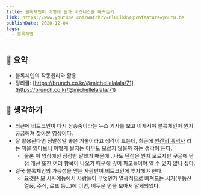 ```yaml
---
title: 블록체인이 어떻게 돈과 비즈니스를 바꾸는가
link: https://www.youtube.com/watch?v=Pl8OlkkwRpc&feature=youtu.be
publishDate: 2020-12-04  
tags: 
  - 블록체인
---
```


## 📝 요약 
- 블록체인의 작동원리와 활용  
- 정리글: [https://brunch.co.kr/@michellelalala/71](https://brunch.co.kr/@michellelalala/71)
## 🤔 생각하기 
- 최근에 비트코인이 다시 상승중이라는 뉴스 기사를 보고 이제서야 블록체인이 뭔지 궁금해져 찾아본 영상이다.
- 잘 활용된다면 정말정말 좋은 기술이라고 생각이 드는데, 최근에 [인간의 흑역사](http://www.kyobobook.co.kr/product/detailViewKor.laf?ejkGb=KOR&mallGb=KOR&barcode=9791155812396) 라는 책을 읽다보니 어떻게 될지는 아무도 모르지 않을까 하는 생각이 든다.  
  - 물론 이 영상에선 장점만 말했기 때문에...나도 단점은 뭔지 모르지만 구글에 단점 개선 또한 여러 항목이 나오기 때문에 깊이 파고들어야 알 수 있지 않나 싶다.  
- 결국 블록체인의 가능성을 믿는 사람만이 비트코인에 투자해야 한다.  
  - 요것은 모 시사예능에서 사람들이 무엇엔가 열광적으로 빠져드는 시기(부동산 열풍, 주식, 로또 등...)에 이면, 어두운 면을 보아서 알게되었다.  